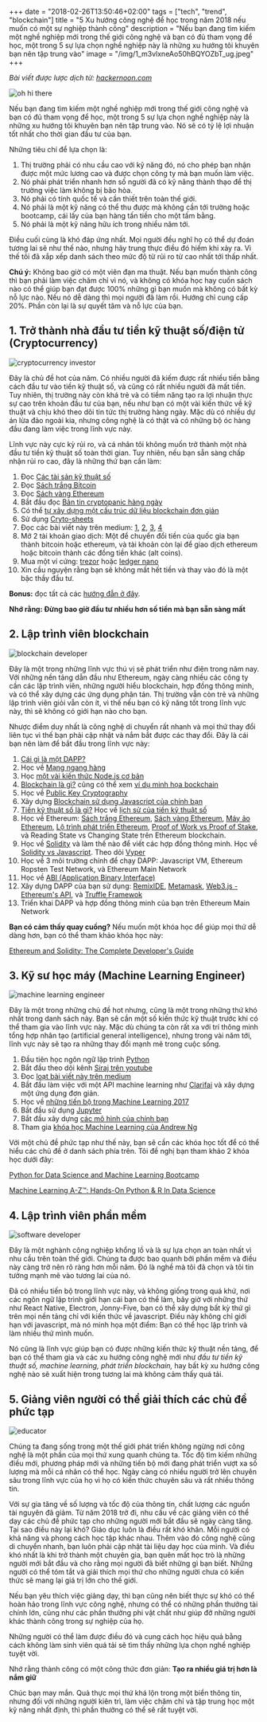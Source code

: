 +++
date = "2018-02-26T13:50:46+02:00"
tags = ["tech", "trend", "blockchain"]
title = "5 Xu hướng công nghệ để học trong năm 2018 nếu muốn có một sự nghiệp thành công"
description = "Nếu bạn đang tìm kiếm một nghề nghiệp mới trong thế giới công nghệ và bạn có đủ tham vọng để học, một trong 5 sự lựa chọn nghề nghiệp này là những xu hướng tôi khuyên bạn nên tập trung vào"
image = "/img/1_m3vlxneAo50hBQYOZbT_ug.jpeg"
+++

*Bài viết được lược dịch từ: [hackernoon.com](https://hackernoon.com/5-technology-trends-to-learn-in-2018-if-you-want-a-great-career-caf2e2318abb)*

![oh hi there](https://cdn-images-1.medium.com/max/800/1*m3vlxneAo50hBQYOZbT_ug.jpeg)

Nếu bạn đang tìm kiếm một nghề nghiệp mới trong thế giới công nghệ và bạn có đủ tham vọng để học, một trong 5 sự lựa chọn nghề nghiệp này là những xu hướng tôi khuyên bạn nên tập trung vào. Nó sẽ có tỷ lệ lợi nhuận tốt nhất cho thời gian đầu tư của bạn.

Những tiêu chí để lựa chọn là:

1. Thị trường phải có nhu cầu cao với kỹ năng đó, nó cho phép bạn nhận được một mức lương cao và được chọn công ty mà bạn muốn làm việc.
2. Nó phải phát triển nhanh hơn số người đã có kỹ năng thành thạo để thị trường việc làm không bị bão hòa.
3. Nó phải có tính quốc tế và cần thiết trên toàn thế giới.
4. Nó phải là một kỹ năng có thể thu được mà không cần tới trường hoặc bootcamp, cái lấy của bạn hàng tấn tiền cho một tấm bằng.
5. Nó phải là một kỹ năng hữu ích trong nhiều năm tới.

Điều cuối cùng là khó đáp ứng nhất. Mọi người đều nghĩ họ có thể dự đoán tương lai sẽ như thế nào, nhưng hãy trung thực điều đó hiếm khi xảy ra. Vì thế tôi đã xắp xếp danh sách theo mức độ từ rủi ro từ cao nhất tới thấp nhất.

**Chú ý:** Không bao giờ có một viên đạn ma thuật. Nếu bạn muốn thành công thì bạn phải làm việc chăm chỉ vì nó, và không có khóa học hay cuốn sách nào có thể giúp bạn đạt được 100% những gì bạn muốn mà không có bất kỳ nỗ lực nào. Nếu nó dễ dàng thì mọi người đã làm rồi. Hướng chỉ cung cấp 20%. Phần còn lại là sự quyết tâm và nỗ lực của bạn.

## 1. Trở thành nhà đầu tư tiền kỹ thuật số/điện tử (Cryptocurrency)

![cryptocurrency investor](https://cdn-images-1.medium.com/max/800/1*iQ2thZD1juwIyzHDmBVm7Q.png)

Đây là chủ đề hot của năm. Có nhiều người đã kiếm được rất nhiều tiền bằng cách đầu tư vào tiền kỹ thuật số, và cũng có rất nhiều người đã mất tiền. Tuy nhiên, thị trường này còn khá trẻ và có tiềm năng tạo ra lợi nhuận thực sự cao trên khoản đầu tư của bạn, nếu như bạn có một vài kiến thức về kỹ thuật và chịu khó theo dõi tin tức thị trường hàng ngày. Mặc dù có nhiều dự án lừa đảo ngoài kia, nhưng công nghệ là có thật và có những bộ óc hàng đầu đang làm việc trong lĩnh vực này.

Lĩnh vực này cực kỳ rủi ro, và cá nhân tôi không muốn trở thành một nhà đầu tư tiền kỹ thuật số toàn thời gian. Tuy nhiên, nếu bạn sẵn sàng chấp nhận rủi ro cao, đây là những thứ bạn cần làm:

1. Đọc [Các tài sản kỹ thuật số](https://www.amazon.com/Cryptoassets-Innovative-Investors-Bitcoin-Beyond/dp/1260026671)
2. Đọc [Sách trắng Bitcoin](https://bitcoin.org/bitcoin.pdf)
3. Đọc [Sách vàng Ethereum](http://gavwood.com/paper.pdf)
4. Bắt đầu đọc [Bản tin cryptopanic hàng ngày](https://cryptopanic.com/)
5. Có thể [tự xây dựng một cấu trúc dữ liệu blockchain đơn giản](https://hackernoon.com/learn-blockchains-by-building-one-117428612f46)
6. Sử dụng [Cryto-sheets](https://github.com/saitei/crypto-sheets)
7. Đọc các bài viết này trên medium: [1](https://medium.freecodecamp.org/future-of-bitcoin-cc6936ba0b99), [2](https://hackernoon.com/mastering-shitcoins-the-poor-mans-guide-to-getting-crypto-rich-2e469b762ba9), [3](https://hackernoon.com/all-my-trusty-crypto-trading-wisdom-in-one-spot-d52f3413bca7), [4](https://hackernoon.com/how-to-crush-the-crypto-market-quit-your-job-move-to-paradise-and-do-whatever-you-want-the-rest-27a4a3cc2bb1)
8. Mở 2 tài khoản giao dịch: Một để chuyển đổi tiền của quốc gia bạn thành bitcoin hoặc ethereum, và tài khoản còn lại để giao dịch ethereum hoặc bitcoin thành các đồng tiền khác (alt coins).
9. Mua một ví cứng: [trezor](https://trezor.io/) hoặc [ledger nano](https://www.ledgerwallet.com/products/ledger-nano-s)
10. Xin cầu nguyện rằng bạn sẽ không mất hết tiền và thay vào đó là một bậc thầy đầu tư.

**Bonus:** đọc tất cả các [hướng đẫn ở đây](https://blockgeeks.com/guides/).

**Nhớ rằng: Đừng bao giờ đầu tư nhiều hơn số tiền mà bạn sẵn sàng mất**

## 2. Lập trình viên blockchain

![blockchain developer](https://cdn-images-1.medium.com/max/800/1*2W-fsf97YBMQLoD7rNx9kg.png)

Đây là một trong những lĩnh vực thú vị sẽ phát triển như điên trong năm nay. Với những nền tảng dẫn đầu như Ethereum, ngày càng nhiều các công ty cần các lập trình viên, những người hiểu blockchain, hợp đồng thông minh, và có thể xây dựng các ứng dụng phân tán. Thị trường vẫn còn trẻ và những lập trình viên giỏi vẫn còn ít, vì thế nếu bạn có kỹ năng tốt trong lĩnh vực này, thì sẽ không có giới hạn nào cho bạn.

Nhược điểm duy nhất là công nghệ di chuyển rất nhanh và mọi thứ thay đổi liên tục vì thế bạn phải cập nhật và nắm bắt được các thay đổi. Đây là cái bạn nên làm để bắt đầu trong lĩnh vực này:

1. [Cái gì là một DAPP?](https://www.youtube.com/watch?v=utmnexPw1bY&list=PL2-dafEMk2A5VKD1CvdJMNIYerxoyPOcU)
2. Học về [Mạng ngang hàng](http://sourcedaddy.com/networking/peer-to-peer-networking.html)
3. Học [một vài kiến thức Node.js cơ bản](https://www.w3schools.com/nodejs/nodejs_intro.asp)
4. [Blockchain là gì?](https://hackernoon.com/learn-blockchains-by-building-one-117428612f46) cũng có thể xem [ví dụ minh họa bockchain](https://blockchaindemo.io/?ref=producthunt)
5. Học về [Public Key Cryptography](https://medium.com/@vrypan/explaining-public-key-cryptography-to-non-geeks-f0994b3c2d5)
6. Xây dựng [Blockchain sử dụng Javascript của chính bạn](http://www.darrenbeck.co.uk/blockchain/nodejs/nodejscrypto/)
7. [Tiền kỹ thuật số là gì?](https://www.amazon.com/Cryptoassets-Innovative-Investors-Bitcoin-Beyond/dp/1260026671) Học về [lịch sử của tiền kỹ thuật số](https://www.amazon.com/Internet-Money-Andreas-M-Antonopoulos/dp/1537000454)
8. Học về Ethereum: [Sách trắng Ethereum](https://github.com/ethereum/wiki/wiki/White-Paper), [Sách vàng Ethereum](http://gavwood.com/paper.pdf), [Máy ảo Ethereum](https://themerkle.com/what-is-the-ethereum-virtual-machine/), [Lộ trình phát triển Ethereum](https://steemit.com/cryptocurrency/@ctyptouniverse/ethereum-roadmap), [Proof of Work vs Proof of Stake](https://blockgeeks.com/guides/proof-of-work-vs-proof-of-stake/), và Reading State vs Changing State trên Ethereum blockchain.
9. Học về [Solidity](https://solidity.readthedocs.io/en/develop/) và làm thế nào để viết các hợp đồng thông minh. Học về [Solidity vs Javascript](https://www.quora.com/What-are-the-key-differences-between-Ethereum-Solidity-and-Javascript). Theo dõi [Vyper](https://github.com/ethereum/vyper)
10. Học về 3 môi trường chính để chạy DAPP: Javascript VM, Ethereum Ropsten Test Network, và Ethereum Main Network
11. Học về [ABI (Application Binary Interface)](https://stackoverflow.com/questions/2171177/what-is-an-application-binary-interface-abi)
12. Xây dựng DAPP của bạn sử dụng: [RemixIDE](https://remix.ethereum.org/), [Metamask](https://metamask.io/), [Web3.js - Ethereum's API](https://github.com/ethereum/web3.js/), và [Truffle Framewok](http://truffleframework.com/)
13. Triển khai DAPP và hợp đồng thông minh của bạn trên Ethereum Main Network

**Bạn có cảm thấy quay cuồng?**  Nếu muốn một khóa học để giúp mọi thứ dễ dàng hơn, bạn có thể tham khảo khóa học này:

[Ethereum and Solidity: The Complete Developer's Guide](https://www.udemy.com/ethereum-and-solidity-the-complete-developers-guide/?couponCode=SOLAUNCH)

## 3. Kỹ sư học máy (Machine Learning Engineer)

![machine learning engineer](https://cdn-images-1.medium.com/max/800/1*SpsZAZQ8xzmEKxuiLVqVnQ.png)

Đây là một trong những chủ đề hot nhưng, cũng là một trong những thứ khó nhất trong danh sách này. Bạn sẽ cần một số kiến thức kỹ thuật trước khi có thể tham gia vào lĩnh vực này. Mặc dù chúng ta còn rất xa với trí thông minh tổng hợp nhân tạo (artificial general intelligence), nhưng trong vài năm tới, lĩnh vực này sẽ tạo ra những thay đổi mạnh mẽ trong cuộc sống.

1. Đầu tiên học ngôn ngữ lập trình [Python](https://www.python.org/)
2. Bắt đầu theo dõi kênh [Siraj trên youtube](https://www.youtube.com/channel/UCWN3xxRkmTPmbKwht9FuE5A)
3. Đọc [loạt bài viết này trên medium](https://medium.com/machine-learning-for-humans/why-machine-learning-matters-6164faf1df12)
4. Bắt đầu làm việc với một API machine learning như [Clarifai](https://www.clarifai.com/) và xây dựng một ứng dụng đơn giản.
5. Học về [những tiến bộ trong Machine Learning 2017](https://blog.statsbot.co/deep-learning-achievements-4c563e034257)
6. Bắt đầu sử dụng [Jupyter](https://jupyter.org/)
7. Bắt đầu xây dựng [các mô hình của chính bạn](https://www.coursera.org/learn/gcp-big-data-ml-fundamentals/lecture/xUuQ9/fully-build-machine-learning-models)
8. Tham gia [khóa học Machine Learning của Andrew Ng](https://www.coursera.org/learn/machine-learning)

Với một chủ đề phức tạp như thế này, bạn sẽ cần các khóa học tốt để có thể hiểu các chủ đề ở danh sách phía trên. Tôi đề nghị bạn tham khảo 2 khóa học dưới đây:

[Python for Data Science and Machine Learning Bootcamp](https://www.udemy.com/python-for-data-science-and-machine-learning-bootcamp/)

[Machine Learning A-Z™: Hands-On Python & R In Data Science](https://www.udemy.com/machinelearning/)

## 4. Lập trình viên phần mềm

![software developer](https://cdn-images-1.medium.com/max/800/1*8yz3hkO3ynHV2qYGARynJg.jpeg)

Đây là một nghành công nghiệp khổng lồ và là sự lựa chọn an toàn nhất vì nhu cầu trên toàn thế giới. Chúng ta được bao quanh bởi phần mềm và điều này càng trở nên rõ ràng hơn mỗi năm. Đó là nghề mà tôi đã chọn và tôi tin tưởng mạnh mẽ vào tương lai của nó.

Đã có nhiều tiến bộ trong lĩnh vực này, và không giống trong quá khứ, nơi các ngôn ngữ lập trình giới hạn cái bạn có thể làm, bây giờ với những thứ như React Native, Electron, Jonny-Five, bạn có thể xây dựng bất kỳ thứ gì trên mọi nền tảng chỉ với kiến thức về javascript. Điều này không chỉ giới hạn với javascript, mà nó minh họa một điểm: Bạn có thể học lập trình và làm nhiều thứ mình muốn. 

Nó cũng là lĩnh vực giúp bạn có được những kiến thức kỹ thuật nền tảng, để bạn có thể tham gia và các xu hướng công nghệ mới như *đầu tư tiền kỹ thuật số, machine learning, phát triển blockchain,* hay bất kỳ xu hướng công nghệ nào sẽ xuất hiện trong tương lai mà không cảm thấy quá tải.

## 5. Giảng viên người có thể giải thích các chủ đề phức tạp

![educator](https://cdn-images-1.medium.com/max/800/1*m4MKxjoyY-RXYRWBGEjkOw.jpeg)

Chúng ta đang sống trong một thế giới phát triển không ngừng nơi công nghệ là một phần của mọi thứ xung quanh chúng ta. Tốc độ tìm kiếm những điều mới, phương pháp mới và những tiến bộ mới đang phát triển vượt xa số lượng mà mỗi cá nhân có thể học. Ngày càng có nhiều người trở lên chuyên sâu trong lĩnh vực của họ vì họ có kiến thức chuyên sâu và rất nhiều thông tin.

Với sự gia tăng về số lượng và tốc độ của thông tin, chất lượng các nguồn tài nguyên đã giảm. Từ năm 2018 trở đi, nhu cầu về các giảng viên có thể dạy các chủ đề phức tạp cho những người mới bắt đầu sẽ ngày càng tăng. Tại sao điều này lại khó? Giáo dục luôn là điều rất khó khăn. Mỗi người có khả năng và phong cách học tập khác nhau. Thêm vào đó công nghệ cũng di chuyển nhanh, bạn luôn phải cập nhật tài liệu dạy học của mình. Và điều khó nhất là khi trở thành một chuyên gia, bạn quên mất học trò là những người mới bắt đầu và cho rằng mọi người đã biết những gì bạn biết. Những người có thể tóm tắt và giải thích mọi thứ cho những người chưa có kiến thức sẽ mang lại giá trị lớn cho thế giới.
 
Nếu bạn yêu thích việc giảng dạy, thì bạn cũng nên biết thực sự khó có thể hoàn hảo trong lĩnh vực công nghệ, nhưng có thể có những phần thưởng tài chính lớn, cũng như các phần thưởng phi vật chất như giúp đỡ những người khác thành công trong sự nghiệp của họ.

Những người có thể làm được điều đó và cung cách học hiệu quả bằng cách không làm sinh viên quá tải sẽ tìm thấy những lựa chọn nghề nghiệp tuyệt vời.

Nhớ rằng thành công có một công thức đơn giản: **Tạo ra nhiều giá trị hơn là nắm giữ**

Chúc bạn may mắn. Quả thực mọi thứ khá lộn trong một biển thông tin, nhưng đối với những người kiên trì, làm việc chăm chỉ và tập trung học một kỹ năng nhất định, thì phần thưởng có thể sẽ rất tuyệt vời.
